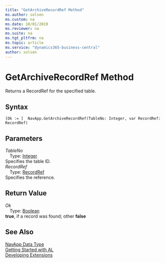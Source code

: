 ```yaml
---
title: "GetArchiveRecordRef Method"
ms.author: solsen
ms.custom: na
ms.date: 10/01/2019
ms.reviewer: na
ms.suite: na
ms.tgt_pltfrm: na
ms.topic: article
ms.service: "dynamics365-business-central"
author: solsen
---
```

[//]: # (START>DO_NOT_EDIT)
[//]: # (IMPORTANT:Do not edit any of the content between here and the END>DO_NOT_EDIT.)
[//]: # (Any modifications should be made in the .xml files in the ModernDev repo.)
# GetArchiveRecordRef Method
Returns a RecordRef for the specified table.


## Syntax
```
[Ok := ]  NavApp.GetArchiveRecordRef(TableNo: Integer, var RecordRef: RecordRef)
```
## Parameters
*TableNo*  
&emsp;Type: [Integer](../integer/integer-data-type.md)  
Specifies the table ID.  
*RecordRef*  
&emsp;Type: [RecordRef](../recordref/recordref-data-type.md)  
Specifies the reference.  


## Return Value
*Ok*  
&emsp;Type: [Boolean](../boolean/boolean-data-type.md)  
**true**, if a record was found; other **false**  


[//]: # (IMPORTANT: END>DO_NOT_EDIT)
## See Also
[NavApp Data Type](navapp-data-type.md)  
[Getting Started with AL](../../devenv-get-started.md)  
[Developing Extensions](../../devenv-dev-overview.md)